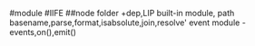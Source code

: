 #module
#IIFE
##node folder
+dep,LIP
built-in module, path basename,parse,format,isabsolute,join,resolve'
event module - events,on(),emit()